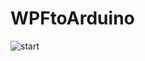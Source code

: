 # WPFtoArduino

![start](https://user-images.githubusercontent.com/39451858/74808641-a4667300-532e-11ea-843f-2e3bbeb1cf1f.PNG)


